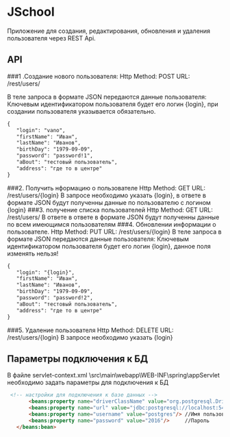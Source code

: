 # JSchool

Приложение для создания, редактирования, обновления и удаления пользователя через REST Api.


## API
###1 .Создание нового пользователя: 
Http Method: POST
URL: /rest/users/
 
 В теле запроса в формате JSON передаются данные пользователя:
 Ключевым идентификатором пользователя будет его логин {login}, при создании пользователя указывается обязательно. 

 ```html
 {
    "login": "vano",
    "firstName": "Иван",
    "lastName": "Иванов",
    "birthDay": "1979-09-09",
    "password": "password!1",
    "aBout": "тестовый пользователь",
    "address": "где то в центре"
 }
 ```

###2. Получить нформацию о пользователе
Http Method: GET
URL: /rest/users/{login}
В запросе необходимо указать {login}, в ответе в формате JSON будут полученны данные по пользователю с логином {login}
###3. получение списка пользователей
Http Method: GET
URL: /rest/users/
В ответе в ответе в формате JSON будут полученны данные по всем имеющимся пользователям
###4. Обновлении информации о пользователе.
Http Method: PUT
URL: /rest/users/{login}
В теле запроса в формате JSON передаются данные пользователя:
Ключевым идентификатором пользователя будет его логин {login}, данное поля изменять нельзя! 

 ```html
 {
    "login": "{login}",
    "firstName": "Иван",
    "lastName": "Иванов",
    "birthDay": "1979-09-09",
    "password": "password!2",
    "aBout": "тестовый пользователь",
    "address": "где то в центре"
 }
 ```
###5. Удаление пользователя
Http Method: DELETE
URL: /rest/users/{login}
В запросе необходимо указать {login}

## Параметры подключения к БД

В файле servlet-context.xml  \src\main\webapp\WEB-INF\spring\appServlet необходимо задать параметры для подключения к БД
 ```html
  <!-- настройки для подключения к базе данных -->
        <beans:property name="driverClassName" value="org.postgresql.Driver"/> //драйвер для подключения к БД
        <beans:property name="url" value="jdbc:postgresql://localhost:5432/users"/> //Адрес сервера БД
        <beans:property name="username" value="postgres"/> //Имя пользователя
        <beans:property name="password" value="2016"/>     //Пароль
    </beans:bean>
 ```
